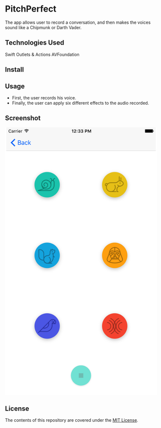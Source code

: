 # PitchPerfect
The app allows user to record a conversation, and then makes the voices sound like a Chipmunk or Darth Vader.

## Technologies Used
Swift       Outlets & Actions       AVFoundation

## Install


## Usage 
- First, the user records his voice.
- Finally, the user can apply six different effects to the audio recorded.

## Screenshot 
![Alt text](/ScreenShot/PlaySounds.jpg?raw=true "") 

## License
The contents of this repository are covered under the [MIT License](LICENSE).
